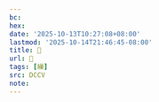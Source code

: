 ```yaml
---
bc:
hex:
date: '2025-10-13T10:27:08+08:00'
lastmod: '2025-10-14T21:46:45-08:00'
title: 􁊩
url: 􁊩
tags: [繅]
src: DCCV
note:
---
```

